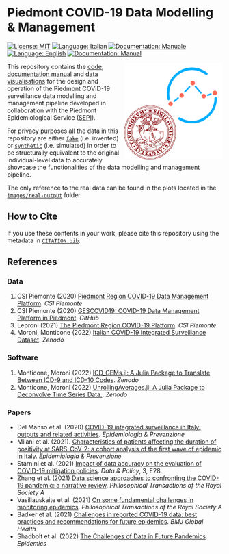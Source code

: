# Piedmont COVID-19 Data Modelling & Management

[![License: MIT](https://img.shields.io/badge/License-MIT-green.svg)](https://github.com/UniTo-SEPI/COVID-19_Piedmont/blob/main/LICENSE)
[![Language: Italian](https://img.shields.io/badge/Language-Italian-blue.svg)](https://github.com/UniTo-SEPI/COVID-19_Piedmont/blob/main/README-ITA.md) 
[![Documentation: Manuale](https://img.shields.io/badge/Docs-Manuale-lightblue.svg)](https://github.com/UniTo-SEPI/COVID-19_Piedmont/blob/main/docs/README-ITA.md)
[![Language: English](https://img.shields.io/badge/Language-English-red.svg)](https://github.com/UniTo-SEPI/COVID-19_Piedmont/blob/main/README.md)
[![Documentation: Manual](https://img.shields.io/badge/Docs-Manual-orange.svg)](https://github.com/UniTo-SEPI/COVID-19_Piedmont/blob/main/docs/README.md)

<img align="right" width="230" height="225" src="https://github.com/UniTo-SEPI/COVID-19_Piedmont/blob/main/images/logo/logo.png?raw=true">

This repository contains the [code](https://github.com/UniTo-SEPI/COVID-19_Piedmont/tree/main/src), [documentation manual](https://github.com/UniTo-SEPI/COVID-19_Piedmont/tree/main/docs) and [data visualisations](https://github.com/UniTo-SEPI/COVID-19_Piedmont/tree/main/images/plots) for the design and operation of the Piedmont COVID-19 surveillance data modelling and management pipeline developed in collaboration with the Piedmont Epidemiological Service ([SEPI](https://www.epi.piemonte.it/)).

For privacy purposes all the data in this repository are either [`fake`](https://github.com/UniTo-SEPI/COVID-19_Piedmont/tree/main/data/fake-input) (i.e. invented) or [`synthetic`](https://github.com/UniTo-SEPI/COVID-19_Piedmont/tree/main/data/synthetic-input) (i.e. simulated) in order to be structurally equivalent to the original individual-level data to accurately showcase the functionalities of the data modelling and management pipeline. 

The only reference to the real data can be found in the plots located in the [`images/real-output`](https://github.com/UniTo-SEPI/COVID-19_Piedmont/tree/main/images/plots/real-output) folder. 

## How to Cite

If you use these contents in your work, please cite this repository using the metadata in [`CITATION.bib`](https://github.com/UniTo-SEPI/COVID-19_Piedmont/blob/main/CITATION.bib).

## References 

### Data 

1. CSI Piemonte (2020) [Piedmont Region COVID-19 Data Management Platform](https://www.csipiemonte.it/en/project/piedmont-region-covid-19-platform). *CSI Piemonte*
2. CSI Piemonte (2020) [GESCOVID19: COVID-19 Data Management Platform in Piedmont](https://github.com/regione-piemonte/gescovid19). *GitHub*
3. Leproni (2021) [The Piedmont Region COVID-19 Platform](https://www.masteradabi.it/images/CSI_Piattaforma_COVID_20210308_V2.pdf). *CSI Piemonte*
4. Moroni, Monticone (2022) [Italian COVID-19 Integrated Surveillance Dataset](https://doi.org/10.5281/zenodo.5748141). *Zenodo*

### Software 

1. Monticone, Moroni (2022) [ICD_GEMs.jl: A Julia Package to Translate Between ICD-9 and ICD-10 Codes](https://doi.org/10.5281/zenodo.6564434). *Zenodo*
2. Monticone, Moroni (2022) [UnrollingAverages.jl: A Julia Package to Deconvolve Time Series Data.](https://doi.org/10.5281/zenodo.5725301). *Zenodo*

### Papers 

* Del Manso et al. (2020) [COVID-19 integrated surveillance in Italy: outputs and related activities](https://doi.org/10.19191/EP20.5-6.S2.105). *Epidemiologia & Prevenzione*
* Milani et al. (2021). [Characteristics of patients affecting the duration of positivity at SARS-CoV-2: a cohort analysis of the first wave of epidemic in Italy](https://epiprev.it/5814). *Epidemiologia & Prevenzione* 
* Starnini et al. (2021) [Impact of data accuracy on the evaluation of COVID-19 mitigation policies](https://www.doi.org/10.1017/dap.2021.25). *Data & Policy*, 3, E28. 
* Zhang et al. (2021) [Data science approaches to confronting the COVID-19 pandemic: a narrative review](https://doi.org/10.1098/rsta.2021.0127). *Philosophical Transactions of the Royal Society A*
* Vasiliauskaite et al. (2021) [On some fundamental challenges in monitoring epidemics](https://doi.org/10.1098/rsta.2021.0117). *Philosophical Transactions of the Royal Society A*
* Badker et al. (2021) [Challenges in reported COVID-19 data: best practices and recommendations for future epidemics](http://dx.doi.org/10.1136/bmjgh-2021-005542). *BMJ Global Health*
* Shadbolt et al. (2022) [The Challenges of Data in Future Pandemics](https://doi.org/10.1016/j.epidem.2022.100612). *Epidemics*